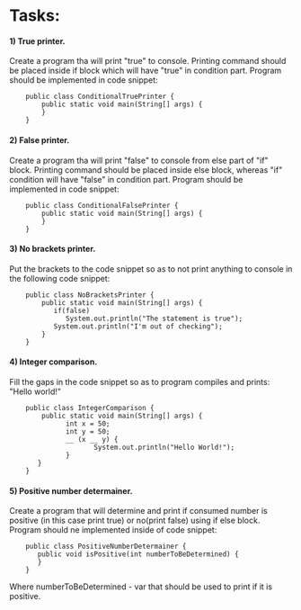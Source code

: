 # Tasks:
#### 1) True printer.
Create a program tha will print "true" to console. Printing command should be placed inside if block
which will have "true" in condition part.  Program should be implemented in code snippet:


        public class ConditionalTruePrinter {
            public static void main(String[] args) {
            }
        }

#### 2) False printer.
Create a program tha will print "false" to console from else part of "if" block. Printing command
should be placed inside else block, whereas "if" condition will have "false" in condition part.  Program should be
implemented in code snippet:


        public class ConditionalFalsePrinter {
            public static void main(String[] args) {
            }
        } 



#### 3) No brackets printer.
Put the brackets to the code snippet so as to not print anything to console in the following
code snippet:


        public class NoBracketsPrinter {
            public static void main(String[] args) {
               if(false) 
                  System.out.println("The statement is true");
               System.out.println("I'm out of checking");
            }
        }


#### 4) Integer comparison.
Fill the gaps in the code snippet so as to program compiles and prints: "Hello world!"


        public class IntegerComparison {
            public static void main(String[] args) {
                  int x = 50;
                  int y = 50;
                  __ (x __ y) {
                         System.out.println("Hello World!");
                  }
           }
        }


#### 5) Positive number determainer.
Create a program that will determine and print if consumed number is positive (in this
case print true) or no(print false) using if else block. Program should ne implemented inside of code snippet:


        public class PositiveNumberDetermainer {
           public void isPositive(int numberToBeDetermined) {
           }
        }

Where numberToBeDetermined - var that should be used to print if it is positive.
